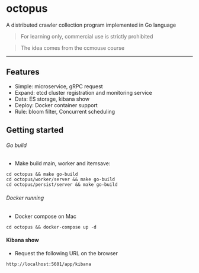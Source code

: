 # octopus
A distributed crawler collection program implemented in Go language



>For learning only, commercial use is strictly prohibited

>The idea comes from the ccmouse course
---

## Features
* Simple: microservice, gRPC request
* Expand: etcd cluster registration and monitoring service
* Data: ES storage, kibana show
* Deploy: Docker container support
* Rule: bloom filter, Concurrent scheduling

## Getting started
###### Go build
- Make build main, worker and itemsave:
```
cd octopus && make go-build
cd octopus/worker/server && make go-build
cd octopus/persist/server && make go-build
```
    
###### Docker running
- Docker compose on Mac
```
cd octopus && docker-compose up -d
```
    
#### Kibana show
- Request the following URL on the browser
```
http://localhost:5601/app/kibana
```
